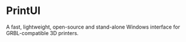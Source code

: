 # PrintUI
A fast, lightweight, open-source and stand-alone Windows interface for GRBL-compatible 3D printers.
